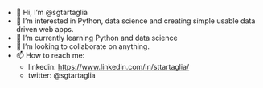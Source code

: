 - 👋 Hi, I’m @sgtartaglia
- 👀 I’m interested in Python, data science and creating simple usable data driven web apps.
- 🌱 I’m currently learning Python and data science
- 💞️ I’m looking to collaborate on anything.
- 📫 How to reach me:
  * linkedin: https://www.linkedin.com/in/sttartaglia/
  * twitter: @sgtartaglia

<!---
sgtartaglia/sgtartaglia is a ✨ special ✨ repository because its `README.md` (this file) appears on your GitHub profile.
You can click the Preview link to take a look at your changes.
--->
